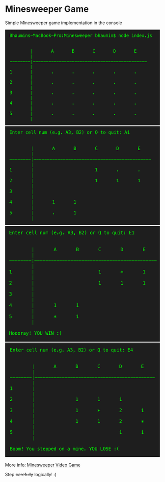 # Minesweeper Game
Simple Minesweeper game implementation in the console

![](./screenshots/1.png "Game Start") ![](./screenshots/2.png "Game Play")
![](./screenshots/3.png "Win") ![](./screenshots/4.png "Lose")

More info: [Minesweeper Video Game](https://en.wikipedia.org/wiki/Minesweeper_(video_game))

Step ~~carefully~~ logically! :)

